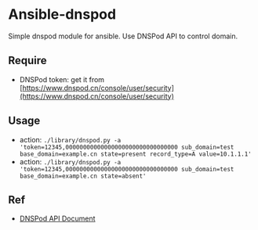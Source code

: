# Ansible-dnspod

Simple dnspod module for ansible.
Use DNSPod API to control domain.

## Require

*   DNSPod token: get it from [https://www.dnspod.cn/console/user/security](https://www.dnspod.cn/console/user/security)

## Usage


-   action: `./library/dnspod.py -a 'token=12345,00000000000000000000000000000000 sub_domain=test base_domain=example.cn state=present record_type=A value=10.1.1.1'`
-   action: `./library/dnspod.py -a 'token=12345,00000000000000000000000000000000 sub_domain=test base_domain=example.cn state=absent'`

## Ref

*   [DNSPod API Document](https://www.dnspod.cn/docs/index.html)

